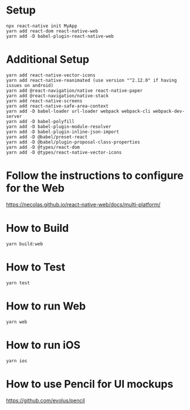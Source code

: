 # Setup
```
npx react-native init MyApp
yarn add react-dom react-native-web
yarn add -D babel-plugin-react-native-web
```

# Additional Setup
```
yarn add react-native-vector-icons
yarn add react-native-reanimated (use version "^2.12.0" if having issues on android)
yarn add @react-navigation/native react-native-paper
yarn add @react-navigation/native-stack
yarn add react-native-screens
yarn add react-native-safe-area-context
yarn add -D babel-loader url-loader webpack webpack-cli webpack-dev-server
yarn add -D babel-polyfill
yarn add -D babel-plugin-module-resolver
yarn add -D babel-plugin-inline-json-import
yarn add -D @babel/preset-react
yarn add -D @babel/plugin-proposal-class-properties
yarn add -D @types/react-dom
yarn add -D @types/react-native-vector-icons
```
# Follow the instructions to configure for the Web
https://necolas.github.io/react-native-web/docs/multi-platform/

# How to Build
```
yarn build:web
```
# How to Test
```
yarn test
```
# How to run Web
```
yarn web
```
# How to run iOS
```
yarn ios
```

# How to use Pencil for UI mockups
https://github.com/evolus/pencil